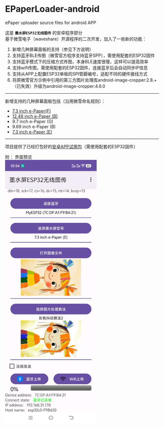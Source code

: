 # EPaperLoader-android
 ePaper uploader source files for android APP

这是 __`墨水屏ESP32无线图传`__ 的安卓程序部分  
基于微雪电子（waveshare）开源程序的二次开发，加入了一些新的功能：  
1. 新增几种屏幕面板的支持（参见下方说明）
2. 支持蓝牙BLE传图（微雪官方程序支持蓝牙SPP），需使用配套的ESP32固件
3. 支持蓝牙模式下的压缩方式传图，本身BLE速度很慢，这样可以提高效率
4. 支持wifi传图，需使用配套的ESP32固件，连接蓝牙后会自动同步IP信息
5. 支持从APP上配置ESP32单板的SPI管脚编号，适配不同的硬件接线方式
6. 将原微雪官方示例中引用的第三方图片处理库android-image-cropper:2.8.+（已失效）升级为android-image-cropper:4.6.0

***
新增支持的几种屏幕面板包括（沿用微雪命名规则）： 
* [7.3 inch e-Paper(F)](https://www.waveshare.net/wiki/7.3inch_e-Paper_HAT_(F) "分辨率：800x480") 
* [12.48 inch e-Paper (B)](https://www.waveshare.net/wiki/12.48inch_e-Paper_Module_(B) "分辨率：1304x984")
* 9.7 inch e-Paper (G)
* 9.69 inch e-Paper (B)
* [7.3 inch e-Paper (E)](https://www.waveshare.net/wiki/7.3inch_e-Paper_HAT_(E) "分辨率：800x480")

---
项目提供了已经打包好的[安卓APP试用包](https://github.com/sunwoods/EPaperLoader-android/blob/main/apk-release/EPaperUploader.apk)（需使用配套的ESP32固件） 

附： 界面预览  
<img src="https://github.com/sunwoods/EPaperLoader-android/blob/main/readme-img/img-01.jpg" width="300"/>
